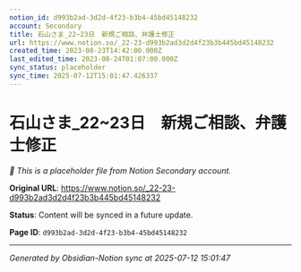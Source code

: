 ```yaml
---
notion_id: d993b2ad-3d2d-4f23-b3b4-45bd45148232
account: Secondary
title: 石山さま_22~23日　新規ご相談、弁護士修正
url: https://www.notion.so/_22-23-d993b2ad3d2d4f23b3b445bd45148232
created_time: 2023-08-23T14:42:00.000Z
last_edited_time: 2023-08-24T01:07:00.000Z
sync_status: placeholder
sync_time: 2025-07-12T15:01:47.426337
---
```


# 石山さま_22~23日　新規ご相談、弁護士修正

*🔄 This is a placeholder file from Notion Secondary account.*

**Original URL**: https://www.notion.so/_22-23-d993b2ad3d2d4f23b3b445bd45148232

**Status**: Content will be synced in a future update.

**Page ID**: `d993b2ad-3d2d-4f23-b3b4-45bd45148232`

---

*Generated by Obsidian-Notion sync at 2025-07-12 15:01:47*

